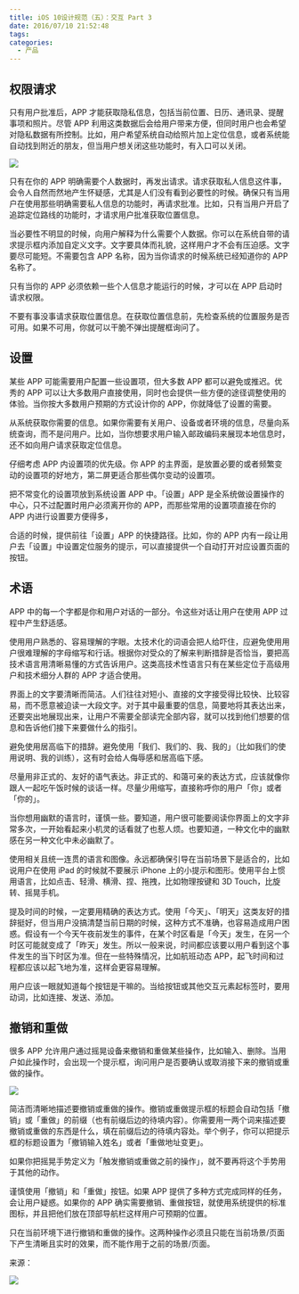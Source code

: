 ```yaml
---
title: iOS 10设计规范（五）：交互 Part 3
date: 2016/07/10 21:52:48
tags:
categories:
  - 产品
---
```


## 权限请求

只有用户批准后，APP 才能获取隐私信息，包括当前位置、日历、通讯录、提醒事项和照片。尽管 APP 利用这类数据后会给用户带来方便，但同时用户也会希望对隐私数据有所控制。比如，用户希望系统自动给照片加上定位信息，或者系统能自动找到附近的朋友，但当用户想关闭这些功能时，有入口可以关闭。

![](http://pics.naaln.com/blog/2019-01-14-032522.jpg-basicBlog)

只有在你的 APP 明确需要个人数据时，再发出请求。请求获取私人信息这件事，会令人自然而然地产生怀疑感，尤其是人们没有看到必要性的时候。确保只有当用户在使用那些明确需要私人信息的功能时，再请求批准。比如，只有当用户开启了追踪定位路线的功能时，才请求用户批准获取位置信息。

当必要性不明显的时候，向用户解释为什么需要个人数据。你可以在系统自带的请求提示框内添加自定义文字。文字要具体而礼貌，这样用户才不会有压迫感。文字要尽可能短。不需要包含 APP 名称，因为当你请求的时候系统已经知道你的 APP 名称了。

只有当你的 APP 必须依赖一些个人信息才能运行的时候，才可以在 APP 启动时请求权限。

不要有事没事请求获取位置信息。在获取位置信息前，先检查系统的位置服务是否可用。如果不可用，你就可以干脆不弹出提醒框询问了。

## 设置

某些 APP 可能需要用户配置一些设置项，但大多数 APP 都可以避免或推迟。优秀的 APP 可以让大多数用户直接使用，同时也会提供一些方便的途径调整使用的体验。当你按大多数用户预期的方式设计你的 APP，你就降低了设置的需要。

从系统获取你需要的信息。如果你需要有关用户、设备或者环境的信息，尽量向系统查询，而不是问用户。比如，当你想要求用户输入邮政编码来展现本地信息时，还不如向用户请求获取定位信息。

仔细考虑 APP 内设置项的优先级。你 APP 的主界面，是放置必要的或者频繁变动的设置项的好地方，第二屏更适合那些偶尔变动的设置项。

把不常变化的设置项放到系统设置 APP 中。「设置」APP 是全系统做设置操作的中心，只不过配置时用户必须离开你的 APP，而那些常用的设置项直接在你的 APP 内进行设置要方便得多，

合适的时候，提供前往「设置」APP 的快捷路径。比如，你的 APP 内有一段让用户去「设置」中设置定位服务的提示，可以直接提供一个自动打开对应设置页面的按钮。

## 术语

APP 中的每一个字都是你和用户对话的一部分。令这些对话让用户在使用 APP 过程中产生舒适感。

使用用户熟悉的、容易理解的字眼。太技术化的词语会把人给吓住，应避免使用用户很难理解的字母缩写和行话。根据你对受众的了解来判断措辞是否恰当，要把高技术语言用清晰易懂的方式告诉用户。这类高技术性语言只有在某些定位于高级用户和技术细分人群的 APP 才适合使用。

界面上的文字要清晰而简洁。人们往往对短小、直接的文字接受得比较快、比较容易，而不愿意被迫读一大段文字。对于其中最重要的信息，简要地将其表达出来，还要突出地展现出来，让用户不需要全部读完全部内容，就可以找到他们想要的信息和告诉他们接下来要做什么的指引。

避免使用居高临下的措辞。避免使用「我们、我们的、我、我的」（比如我们的使用说明、我的训练），这有时会给人侮辱感和居高临下感。

尽量用非正式的、友好的语气表达。非正式的、和蔼可亲的表达方式，应该就像你跟人一起吃午饭时候的谈话一样。尽量少用缩写，直接称呼你的用户「你」或者「你的」。

当你想用幽默的语言时，谨慎一些。要知道，用户很可能要阅读你界面上的文字非常多次，一开始看起来小机灵的话看就了也惹人烦。也要知道，一种文化中的幽默感在另一种文化中未必幽默了。

使用相关且统一连贯的语言和图像。永远都确保引导在当前场景下是适合的，比如说用户在使用 iPad 的时候就不要展示 iPhone 上的小提示和图形。使用平台上惯用语言，比如点击、轻滑、横滑、捏、拖拽，比如物理按键和 3D Touch，比旋转、摇晃手机。

提及时间的时候，一定要用精确的表达方式。使用「今天」、「明天」这类友好的措辞挺好，但当用户没搞清楚当前日期的时候，这种方式不准确，也容易造成用户困惑。假设有一个今天午夜前发生的事件，在某个时区看是「今天」发生，在另一个时区可能就变成了「昨天」发生。所以一般来说，时间都应该要以用户看到这个事件发生的当下时区为准。但在一些特殊情况，比如航班动态 APP，起飞时间和过程都应该以起飞地为准，这样会更容易理解。

用户应该一眼就知道每个按钮是干嘛的。当给按钮或其他交互元素起标签时，要用动词，比如连接、发送、添加。

## 撤销和重做

很多 APP 允许用户通过摇晃设备来撤销和重做某些操作，比如输入、删除。当用户如此操作时，会出现一个提示框，询问用户是否要确认或取消接下来的撤销或重做的操作。

![](http://pics.naaln.com/blog/2019-01-14-032524.jpg-basicBlog)

简洁而清晰地描述要撤销或重做的操作。撤销或重做提示框的标题会自动包括「撤销」或「重做」的前缀（也有前缀后边的待填内容）。你需要用一两个词来描述要撤销或重做的东西是什么，填在前缀后边的待填内容处。举个例子，你可以把提示框的标题设置为「撤销输入姓名」或者「重做地址变更」。

如果你把摇晃手势定义为「触发撤销或重做之前的操作」，就不要再将这个手势用于其他的动作。

谨慎使用「撤销」和「重做」按钮。如果 APP 提供了多种方式完成同样的任务，会让用户疑惑。如果你的 APP 确实需要撤销、重做按钮，就使用系统提供的标准图标，并且把他们放在顶部导航栏这样用户可预期的位置。

只在当前环境下进行撤销和重做的操作。这两种操作必须且只能在当前场景/页面下产生清晰且实时的效果，而不能作用于之前的场景/页面。

来源：

![](http://pics.naaln.com/blog/2019-01-14-032525.jpg-basicBlog)
